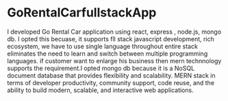 # GoRentalCarfullstackApp

I developed Go Rental Car application using react, express , node.js, mongo db. I opted this becuase, it supports fll stack javascript development, rich ecosystem, we have to use single language throughout entire stack eliminates the need to learn and switch between multiple programming languages. if customer want to enlarge his business then mern technnology supports the requirement.I opted mongo db because it is a NoSQL document database that provides flexibility and scalability. MERN stack in terms of developer productivity, community support, code reuse, and the ability to build modern, scalable, and interactive web applications.
